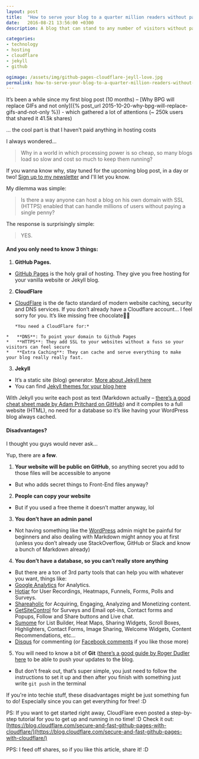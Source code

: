 ```yaml
---
layout: post
title:  "How to serve your blog to a quarter million readers without paying a single penny"
date:   2016-08-21 13:56:00 +0300
description: A blog that can stand to any number of visitors without paying a single penny, this is why we all love the internet today. Say hello to Github Page, Cloudflare and Jekyll

categories:
- technology
- hosting
- cloudflare
- jekyll
- github

ogimage: /assets/img/github-pages-cloudflare-jeyll-love.jpg
permalink: how-to-serve-your-blog-to-a-quarter-million-readers-without-paying-a-single-penny
---
```


It’s been a while since my first blog post (10 months) – [Why BPG will replace GIFs and not only]({% post_url 2015-10-20-why-bpg-will-replace-gifs-and-not-only %}) - which gathered a lot of attentions (~ 250k users that shared it 41.5k shares)

… the cool part is that I haven’t paid anything in hosting costs

I always wondered…

>Why in a world in which processing power is so cheap, so many blogs load so slow and cost so much to keep them running?

If you wanna know why, stay tuned for the upcoming blog post, in a day or two! [Sign up to my newsletter](#mc_embed_signup) and I'll let you know.

My dilemma was simple:

>Is there a way anyone can host a blog on his own domain with SSL (HTTPS) enabled that can handle millions of users without paying a single penny?

The response is surprisingly simple:

>YES.

#### And you only need to know 3 things:

1.	**GitHub Pages.**
  *  [GitHub Pages](https://pages.github.com/) is the holy grail of hosting. They give you free hosting for your vanilla website or Jekyll blog.

2.	**CloudFlare**
  *  [CloudFlare](https://www.cloudflare.com/) is the de facto standard of modern website caching, security and DNS services. If you don’t already have a Cloudflare account… I feel sorry for you. It’s like missing free chocolate🍫🙀

         *You need a CloudFlare for:*
    *	**DNS**: To point your domain to Github Pages
    *	**HTTPS**: They add SSL to your websites without a fuss so your visitors can feel secure
    *	**Extra Caching**: They can cache and serve everything to make your blog really really fast.
    
3.	**Jekyll**
  *  It’s a static site (blog) generator. [More about Jekyll here](https://jekyllrb.com/)
  *  You can find [Jekyll themes for your blog here](http://jekyllthemes.org/)

With Jekyll you write each post as text (Markdown actually – [there’s a good cheat sheet made by Adam Pritchard on GitHub](https://github.com/adam-p/markdown-here/wiki/Markdown-Cheatsheet)) and it compiles to a full website (HTML), no need for a database so it’s like having your WordPress blog always cached.

#### Disadvantages?

I thought you guys would never ask…

Yup, there are **a few**.

1.	**Your website will be public on GitHub**, so anything secret you add to those files will be accessible to anyone
  *	But who adds secret things to Front-End files anyway?
2.	**People can copy your website**
  *	But if you used a free theme it doesn’t matter anyway, lol
3.	**You don’t have an admin panel**
  *	Not having something like the [WordPress](https://www.wordpress.org) admin might be painful for beginners and also dealing with Markdown might annoy you at first (unless you don’t already use StackOverflow, GitHub or Slack and know a bunch of Markdown already)
4.	**You don’t have a database, so you can’t really store anything**
  * But there are a ton of 3rd party tools that can help you with whatever you want, things like:
  *  [Google Analytics](https://analytics.google.com) for Analytics.
  *  [Hotjar](https://www.hotjar.com/) for User Recordings, Heatmaps, Funnels, Forms, Polls and Surveys.
  *  [Shareaholic](https://shareaholic.com/) for Acquiring, Engaging, Analyzing and Monetizing content.
  *  [GetSiteControl](https://getsitecontrol.com/) for Surveys and Email opt-ins, Contact forms and Popups, Follow and Share buttons and Live chat.
  *  [Sumome](https://sumome.com) for List Builder, Heat Maps, Sharing Widgets, Scroll Boxes, Highlighters, Contact Forms, Image Sharing, Welcome Widgets, Content Recommendations, etc…
  *  [Disqus](https://disqus.com) for commenting (or [Facebook comments](https://developers.facebook.com/docs/plugins/comments/) if you like those more)
5.	You will need to know a bit of **Git** ([there’s a good guide by Roger Dudler here](http://rogerdudler.github.io/git-guide/) to be able to push your updates to the blog.
  *	But don’t freak out, that’s super simple, you just need to follow the instructions to set it up and then after you finish with something just write `git push` in the terminal

If you're into techie stuff, these disadvantages might be just something fun to do! Especially since you can get everything for free! :D


PS: If you want to get started right away, CloudFlare even posted a step-by-step tutorial for you to get up and running in no time! :D Check it out: [https://blog.cloudflare.com/secure-and-fast-github-pages-with-cloudflare/](https://blog.cloudflare.com/secure-and-fast-github-pages-with-cloudflare/)

PPS: I feed off shares, so if you like this article, share it! :D